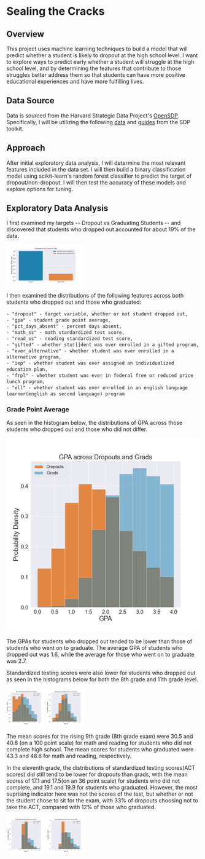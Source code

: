 # Sealing the Cracks

## Overview

This project uses machine learning techniques to build a model that will predict whether a student is likely to dropout at the high school level. I want to explore ways to predict early whether a student will struggle at the high school level, and by determining the features that contribute to those struggles better address them so that students can have more positive educational experiences and have more fulfilling lives. 

## Data Source

Data is sourced from the Harvard Strategic Data Project's [OpenSDP](https://sdp.cepr.harvard.edu/opensdp). Specifically, I will be utilizing the following [data](https://github.com/OpenSDP/predicting_dropouts/tree/master/data) and [guides](https://hwpi.harvard.edu/files/sdp/files/sdp-toolkit-cg-data-linking-guide.pdf) from the SDP toolkit.

## Approach

After initial exploratory data analysis, I will determine the most relevant features included in the data set. I will then build a binary classification model using scikit-learn's random forest classifier to predict the target of dropout/non-dropout. I will then test the accuracy of these models and explore options for tuning.

## Exploratory Data Analysis

I first examined my targets -- Dropout vs Graduating Students --  and discovered that students who dropped out accounted for about 19% of the data.


<img src="https://github.com/smileyfresh/dropout_predicting/blob/main/data/images/DropoutRate.png" width="200">

I then examined the distributions of the following features across both students who dropped out and those who graduated:

    - "dropout" - target variable, whether or not student dropped out,
    - "gpa" - student grade point average,
    - "pct_days_absent" - percent days absent,
    - "math_ss" - math standardized test score,
    - "read_ss" - reading standardized test score,
    - "gifted" - whether stu![]dent was ever enrolled in a gifted program,
    - "ever_alternative" - whether student was ever enrolled in a alternative program,
    - "iep" - whether student was ever assigned an individualized education plan,
    - "frpl" - whether student was ever in federal free or reduced price lunch program,
    - "ell" - whether student was ever enrolled in an english language learner(english as second language) program
    
### Grade Point Average

As seen in the histogram below, the distributions of GPA across those students who dropped out and those who did not differ. 

![](https://github.com/smileyfresh/dropout_predicting/blob/main/data/images/GPA%20across%20Dropouts%20and%20Grads.png)

The GPAs for students who dropped out tended to be lower than those of students who went on to graduate. The average GPA of students who dropped out was 1.6, while the average for those who went on to graduate was 2.7.

Standardized testing scores were also lower for students who dropped out as seen in the histograms below for both the 8th grade and 11th grade level.

<img src="https://github.com/smileyfresh/dropout_predicting/blob/main/data/images/Math8Scores.png" width="100" height="100">
<img src="https://github.com/smileyfresh/dropout_predicting/blob/main/data/images/Read8Scores.png" width="100" height="100">

The mean scores for the rising 9th grade (8th grade exam) were 30.5 and 40.8 (on a 100 point scale) for math and reading for students who did not complete high school. The mean scores for students who graduated were 43.3 and 48.6 for math and reading, respectively. 

In the eleventh grade, the distributions of standardized testing scores(ACT scores) did still tend to be lower for dropouts than grads, with the mean scores of 17.1 and 17.5(on an 36 point scale) for students who did not complete, and 19.1 and 19.9 for students who graduated. However, the most suprising indicator here was not the scores of the test, but whether or not the student chose to sit for the exam, with 33% of dropouts choosing not to take the ACT, compared with 12% of those who graduated.

<img src="https://github.com/smileyfresh/dropout_predicting/blob/main/data/images/Math11Scores.png" width="100" height="100">
<img src="https://github.com/smileyfresh/dropout_predicting/blob/main/data/images/Read11Scores.png" width="100" height="100">

